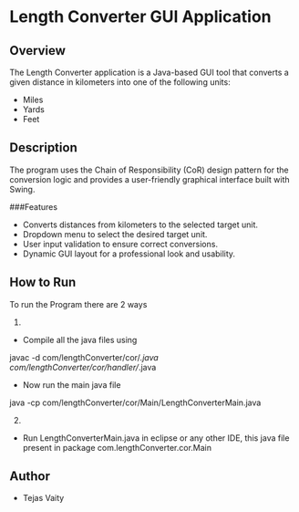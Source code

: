 # Length Converter GUI Application 

## Overview
The Length Converter application is a Java-based GUI tool that converts a given distance in kilometers into one of the following units:

- Miles
- Yards
- Feet

## Description
The program uses the Chain of Responsibility (CoR) design pattern for the conversion logic and provides a user-friendly graphical interface built with Swing.

###Features
- Converts distances from kilometers to the selected target unit.
- Dropdown menu to select the desired target unit.
- User input validation to ensure correct conversions.
- Dynamic GUI layout for a professional look and usability.


## How to Run
To run the Program there are 2 ways

1)
- Compile all the java files using

javac -d com/lengthConverter/cor/*.java com/lengthConverter/cor/handler/*.java

- Now run the main java file

java -cp com/lengthConverter/cor/Main/LengthConverterMain.java

2)
- Run LengthConverterMain.java in eclipse or any other IDE, this java file present in package com.lengthConverter.cor.Main

## Author
- Tejas Vaity
